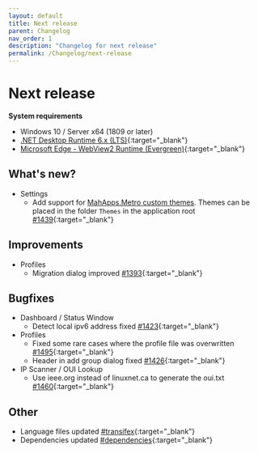 ```yaml
---
layout: default
title: Next release
parent: Changelog
nav_order: 1
description: "Changelog for next release"
permalink: /Changelog/next-release
---
```


# Next release

**System requirements**
- Windows 10 / Server x64 (1809 or later)
- [.NET Desktop Runtime 6.x (LTS)](https://dotnet.microsoft.com/download/dotnet/6.0){:target="_blank"}
- [Microsoft Edge - WebView2 Runtime (Evergreen)](https://developer.microsoft.com/en-us/microsoft-edge/webview2/){:target="_blank"}

## What's new?
- Settings
  - Add support for [MahApps.Metro custom themes](https://mahapps.com/docs/themes/thememanager#creating-custom-themes). Themes can be placed in the folder `Themes` in the application root [#1439](https://github.com/BornToBeRoot/NETworkManager/pull/1439){:target="_blank"}
  
## Improvements
- Profiles
  - Migration dialog improved [#1393](https://github.com/BornToBeRoot/NETworkManager/pull/1393){:target="_blank"}

## Bugfixes
- Dashboard / Status Window
  - Detect local ipv6 address fixed [#1423](https://github.com/BornToBeRoot/NETworkManager/pull/1423){:target="_blank"}
- Profiles
  - Fixed some rare cases where the profile file was overwritten [#1495](https://github.com/BornToBeRoot/NETworkManager/pull/1425){:target="_blank"}
  - Header in add group dialog fixed [#1426](https://github.com/BornToBeRoot/NETworkManager/pull/1426){:target="_blank"}
- IP Scanner / OUI Lookup
  - Use ieee.org instead of linuxnet.ca to generate the oui.txt [#1460](https://github.com/BornToBeRoot/NETworkManager/pull/1460){:target="_blank"}

## Other
- Language files updated [#transifex](https://github.com/BornToBeRoot/NETworkManager/pulls?q=author%3Aapp%2Ftransifex-integration){:target="_blank"}
- Dependencies updated [#dependencies](https://github.com/BornToBeRoot/NETworkManager/pulls?q=author%3Aapp%2Fdependabot){:target="_blank"}
